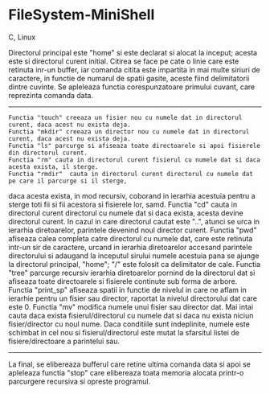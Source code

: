 # FileSystem-MiniShell
 C, Linux

  Directorul principal este "home" si este declarat si alocat la inceput; acesta este si directorul curent initial.
    Citirea se face pe cate o linie care este retinuta inr-un buffer, iar comanda citita este impartita in mai multe
siriuri de caractere, in functie de numarul de spatii gasite, aceste fiind delimitatorii dintre cuvinte.
    Se apleleaza functia corespunzatoare primului cuvant, care reprezinta comanda data.   
***    
    Functia "touch" creeaza un fisier nou cu numele dat in directorul curent, daca acest nu exista deja.
    Functia "mkdir" creeaza un director nou cu numele dat in directorul curent, daca acest nu exista deja.
    Functia "ls" parcurge si afiseaza toate directoarele si apoi fisierele din directorul curent.
    Functia "rm" cauta in directorul curent fisierul cu numele dat si daca acesta exista, il sterge.
    Functia "rmdir"  cauta in directorul curent directorul cu numele dat pe care il parcurge si il sterge,
daca acesta exista, in mod recursiv, coborand in ierarhia acestuia pentru a sterge toti fii si fii 
acestora si fisierele lor, samd.
    Functia "cd" cauta in directorul curent directorul cu numele dat si daca exista, acesta devine directorul
curent. In cazul in care directorul cautat este "..", atunci se urca in ierarhia diretoarelor, parintele
devenind noul director curent.
    Functia "pwd" afiseaza calea completa catre directorul cu numele dat, care este retinuta intr-un sir de 
caractere, urcand in ierarhia diretoarelor accesand parintele directorului si adaugand la inceputul sirului
numele acestuia pana se ajunge la directorul principal, "home"; "/" este folosit ca delimitator de cale.
    Functia "tree" parcurge recursiv ierarhia diretoarelor pornind de la directorul dat si afiseaza toate
directoarele si fisierele continute sub forma de arbore. Functia "print_sp" afiseaza spatii in functie de
nivelul in care ne aflam in ierarhie pentru un fisier sau director, raportat la nivelul directorului dat care este 0.
    Functia "mv" modifica numele unui fisier sau director dat. Mai intai cauta daca exista fisierul/directorul 
cu numele dat si daca nu exista niciun fisier/director cu noul nume. Daca conditiile sunt indeplinite, numele este
schimbat in cel nou si fisierul/directorul este mutat la sfarsitul listei de fisiere/directoare a parintelui sau.
***   
   La final, se elibereaza bufferul care retine ultima comanda data si apoi se apleleaza functia "stop" 
care elibereaza toata memoria alocata printr-o parcurgere recursiva si opreste programul.
